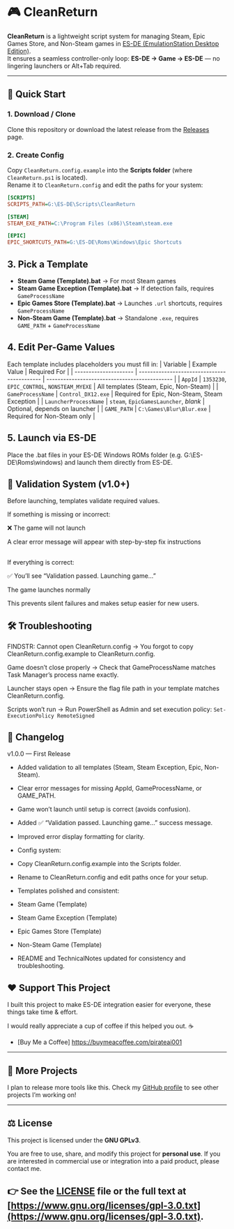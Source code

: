 # 🎮 CleanReturn

**CleanReturn** is a lightweight script system for managing Steam, Epic Games Store, and Non-Steam games in [ES-DE (EmulationStation Desktop Edition)](https://es-de.org/).  
It ensures a seamless controller-only loop: **ES-DE → Game → ES-DE** — no lingering launchers or Alt+Tab required.

---

## 🚀 Quick Start

### 1. Download / Clone
Clone this repository or download the latest release from the [Releases](https://github.com/your-repo/releases) page.

### 2. Create Config
Copy `CleanReturn.config.example` into the **Scripts folder** (where `CleanReturn.ps1` is located).  
Rename it to `CleanReturn.config` and edit the paths for your system:

```ini
[SCRIPTS]
SCRIPTS_PATH=G:\ES-DE\Scripts\CleanReturn

[STEAM]
STEAM_EXE_PATH=C:\Program Files (x86)\Steam\steam.exe

[EPIC]
EPIC_SHORTCUTS_PATH=G:\ES-DE\Roms\Windows\Epic Shortcuts
```

## 3. Pick a Template

- **Steam Game (Template).bat** → For most Steam games  
- **Steam Game Exception (Template).bat** → If detection fails, requires `GameProcessName`  
- **Epic Games Store (Template).bat** → Launches `.url` shortcuts, requires `GameProcessName`  
- **Non-Steam Game (Template).bat** → Standalone `.exe`, requires `GAME_PATH` + `GameProcessName`

## 4. Edit Per-Game Values

Each template includes placeholders you must fill in:
| Variable              | Example Value                               | Required For                                  |
| --------------------- | ------------------------------------------- | --------------------------------------------- |
| `AppId`               | `1353230`, `EPIC_CONTROL`, `NONSTEAM_MYEXE` | All templates (Steam, Epic, Non-Steam)        |
| `GameProcessName`     | `Control_DX12.exe`                          | Required for Epic, Non-Steam, Steam Exception |
| `LauncherProcessName` | `steam`, `EpicGamesLauncher`, *blank*       | Optional, depends on launcher                 |
| `GAME_PATH`           | `C:\Games\Blur\Blur.exe`                    | Required for Non-Steam only                   |

## 5. Launch via ES-DE

Place the .bat files in your ES-DE Windows ROMs folder (e.g. G:\ES-DE\Roms\windows) and launch them directly from ES-DE.

## 🔧 Validation System (v1.0+)

Before launching, templates validate required values.

If something is missing or incorrect:

❌ The game will not launch

A clear error message will appear with step-by-step fix instructions
##
If everything is correct:

✅ You’ll see “Validation passed. Launching game…”

The game launches normally

This prevents silent failures and makes setup easier for new users.
##

## 🛠️ Troubleshooting

FINDSTR: Cannot open CleanReturn.config
→ You forgot to copy CleanReturn.config.example to CleanReturn.config.

Game doesn’t close properly
→ Check that GameProcessName matches Task Manager’s process name exactly.

Launcher stays open
→ Ensure the flag file path in your template matches CleanReturn.config.

Scripts won’t run
→ Run PowerShell as Admin and set execution policy:
```Set-ExecutionPolicy RemoteSigned```

##
## 📝 Changelog
v1.0.0 — First Release

- Added validation to all templates (Steam, Steam Exception, Epic, Non-Steam).

- Clear error messages for missing AppId, GameProcessName, or GAME_PATH.

- Game won’t launch until setup is correct (avoids confusion).

- Added ✅ “Validation passed. Launching game…” success message.

- Improved error display formatting for clarity.

- Config system:

- Copy CleanReturn.config.example into the Scripts folder.

- Rename to CleanReturn.config and edit paths once for your setup.

- Templates polished and consistent:

- Steam Game (Template)

- Steam Game Exception (Template)

- Epic Games Store (Template)

- Non-Steam Game (Template)

- README and TechnicalNotes updated for consistency and troubleshooting.
##

## ❤️ Support This Project

I built this project to make ES-DE integration easier for everyone, these things take time & effort.

I would really appreciate a cup of coffee if this helped you out. ☕

- [Buy Me a Coffee] https://buymeacoffee.com/pirateai001

---

## 🔗 More Projects

I plan to release more tools like this.
Check my [GitHub profile](https://github.com/yourname) to see other projects I’m working on!

---

## ⚖️ License

This project is licensed under the **GNU GPLv3**.

You are free to use, share, and modify this project for **personal use**.
If you are interested in commercial use or integration into a paid product, please contact me.

👉 See the [LICENSE](./LICENSE) file or the full text at
[https://www.gnu.org/licenses/gpl-3.0.txt](https://www.gnu.org/licenses/gpl-3.0.txt).
---


